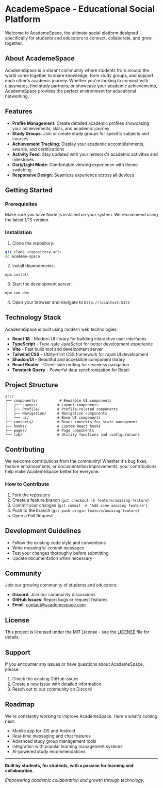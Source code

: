 # AcademeSpace - Educational Social Platform

Welcome to AcademeSpace, the ultimate social platform designed specifically for students and educators to connect, collaborate, and grow together.

## About AcademeSpace

AcademeSpace is a vibrant community where students from around the world come together to share knowledge, form study groups, and support each other's academic journey. Whether you're looking to connect with classmates, find study partners, or showcase your academic achievements, AcademeSpace provides the perfect environment for educational networking.

## Features

- **Profile Management**: Create detailed academic profiles showcasing your achievements, skills, and academic journey
- **Study Groups**: Join or create study groups for specific subjects and courses
- **Achievement Tracking**: Display your academic accomplishments, awards, and certifications
- **Activity Feed**: Stay updated with your network's academic activities and milestones
- **Dark/Light Mode**: Comfortable viewing experience with theme switching
- **Responsive Design**: Seamless experience across all devices

## Getting Started

### Prerequisites

Make sure you have Node.js installed on your system. We recommend using the latest LTS version.

### Installation

1. Clone the repository:
```bash
git clone <repository-url>
cd academe-space
```

2. Install dependencies:
```bash
npm install
```

3. Start the development server:
```bash
npm run dev
```

4. Open your browser and navigate to `http://localhost:5173`

## Technology Stack

AcademeSpace is built using modern web technologies:

- **React 18** - Modern UI library for building interactive user interfaces
- **TypeScript** - Type-safe JavaScript for better development experience
- **Vite** - Fast build tool and development server
- **Tailwind CSS** - Utility-first CSS framework for rapid UI development
- **Shadcn/UI** - Beautiful and accessible component library
- **React Router** - Client-side routing for seamless navigation
- **Tanstack Query** - Powerful data synchronization for React

## Project Structure

```
src/
├── components/          # Reusable UI components
│   ├── Layout/         # Layout components
│   ├── Profile/        # Profile-related components
│   ├── Navigation/     # Navigation components
│   └── ui/             # Base UI components
├── contexts/           # React contexts for state management
├── hooks/              # Custom React hooks
├── pages/              # Page components
└── lib/                # Utility functions and configurations
```

## Contributing

We welcome contributions from the community! Whether it's bug fixes, feature enhancements, or documentation improvements, your contributions help make AcademeSpace better for everyone.

### How to Contribute

1. Fork the repository
2. Create a feature branch (`git checkout -b feature/amazing-feature`)
3. Commit your changes (`git commit -m 'Add some amazing feature'`)
4. Push to the branch (`git push origin feature/amazing-feature`)
5. Open a Pull Request

## Development Guidelines

- Follow the existing code style and conventions
- Write meaningful commit messages
- Test your changes thoroughly before submitting
- Update documentation when necessary

## Community

Join our growing community of students and educators:

- **Discord**: Join our community discussions
- **GitHub Issues**: Report bugs or request features
- **Email**: contact@academespace.com

## License

This project is licensed under the MIT License - see the [LICENSE](LICENSE) file for details.

## Support

If you encounter any issues or have questions about AcademeSpace, please:

1. Check the existing GitHub issues
2. Create a new issue with detailed information
3. Reach out to our community on Discord

## Roadmap

We're constantly working to improve AcademeSpace. Here's what's coming next:

- Mobile app for iOS and Android
- Real-time messaging and chat features
- Advanced study group management tools
- Integration with popular learning management systems
- AI-powered study recommendations

---

**Built by students, for students, with a passion for learning and collaboration.**

*Empowering academic collaboration and growth through technology.*
